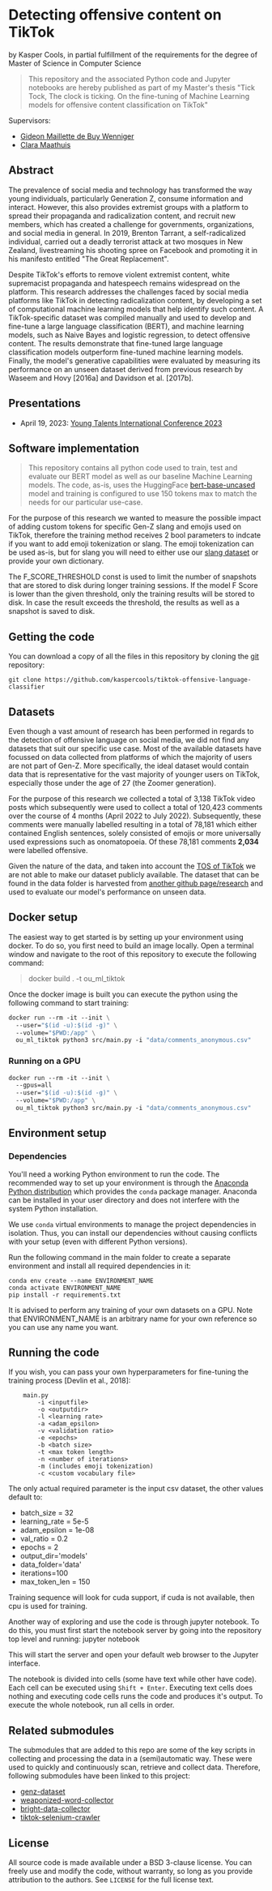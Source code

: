 # Detecting offensive content on TikTok

by
Kasper Cools, in partial fulfillment of the requirements for the degree of Master of Science in Computer Science

> This repository and the associated Python code and Jupyter notebooks are hereby published as part of my Master's
> thesis "Tick Tock, The clock is ticking. On the fine-tuning of Machine Learning models for offensive content
> classification on TikTok"

Supervisors:

- [Gideon Maillette de Buy Wenniger](https://scholar.google.nl/citations?user=7X7QIrgAAAAJ&hl=en)
- [Clara Maathuis](https://scholar.google.com/citations?user=WqR3BVwAAAAJ&hl=en)

## Abstract

The prevalence of social media and technology has transformed the way young individuals, particularly Generation Z, consume information and interact. However, this also provides extremist groups with a platform to spread their propaganda and radicalization content, and recruit new members, which has created a challenge for governments, organizations, and social media in general. In 2019, Brenton Tarrant, a self-radicalized individual, carried out a deadly terrorist attack at two mosques in New Zealand, livestreaming his shooting spree on Facebook and promoting it in his manifesto entitled "The Great Replacement".

Despite TikTok's efforts to remove violent extremist content, white supremacist propaganda and hatespeech remains widespread on the platform. This research addresses the challenges faced by social media platforms like TikTok in detecting radicalization content, by developing a set of computational machine learning models that help identify such content. A TikTok-specific dataset was compiled manually and used to develop and fine-tune a large language classification (BERT), and machine learning models, such as Naive Bayes and logistic regression, to detect offensive content. The results demonstrate that fine-tuned large language classification models outperform fine-tuned machine learning models. Finally, the model's generative capabilities were evaluated by measuring its performance on an unseen dataset derived from previous research by Waseem and Hovy [2016a] and Davidson et al. [2017b].

## Presentations

- April 19, 2023: [Young Talents International Conference 2023](http://ytic.eu)

## Software implementation

> This repository contains all python code used to train, test and evaluate our BERT model as well as our baseline
> Machine Learning models.
> The code, as-is, uses the HuggingFace [bert-base-uncased](https://huggingface.co/bert-base-uncased) model and training
> is configured to use 150 tokens max to match the needs for our particular use-case.

For the purpose of this research we wanted to measure the possible impact of adding custom tokens for specific Gen-Z
slang and emojis used on TikTok, therefore the training method receives 2 bool parameters to indcate if you want to add
emoji tokenization or slang. The emoji tokenization can be used as-is, but for slang you will need to either use
our [slang dataset](https://github.com/kaspercools/genz-dataset) or provide your own dictionary.

The F_SCORE_THRESHOLD const is used to limit the number of snapshots that are stored to disk during longer training
sessions. If the model F Score is lower than the given threshold, only the training results will be stored to disk. In
case the result exceeds the threshold, the results as well as a snapshot is saved to disk.

## Getting the code

You can download a copy of all the files in this repository by cloning the
[git](https://git-scm.com/) repository:

    git clone https://github.com/kaspercools/tiktok-offensive-language-classifier

## Datasets

Even though a vast amount of research has been performed in regards to the detection
of offensive language on social media, we did not find any datasets that suit our specific
use case. Most of the available datasets have focussed on data collected from platforms of
which the majority of users are not part of Gen-Z.
More specifically, the ideal dataset would contain data that is representative for the vast majority of
younger users on TikTok, especially those under the age of 27 (the Zoomer generation).

For the purpose of this research we collected a total of 3,138 TikTok video posts which subsequently were used to
collect a total of 120,423 comments over the course of 4 months (April 2022 to July 2022). Subsequently, these comments
were manually labelled resulting in a total of 78,181 which either contained English sentences, solely consisted of
emojis or more universally used expressions such as onomatopoeia. Of these 78,181 comments **2,034** were labelled
offensive.

Given the nature of the data, and taken into account
the [TOS of TikTok](https://www.tiktok.com/legal/page/eea/terms-of-service/en) we are not able to make our dataset
publicly available.
The dataset that can be found in the data folder is harvested
from [another github page/research](https://github.com/dhavalpotdar/detecting-offensive-language-in-tweets) and used to
evaluate our model's performance on unseen data.

## Docker setup

The easiest way to get started is by setting up your environment using docker.
To do so, you first need to build an image locally. Open a terminal window and navigate to the root of this repository
to execute the following command:
> docker build . -t ou_ml_tiktok

Once the docker image is built you can execute the python using the following command to start training:

``` dockerfile
docker run --rm -it --init \
  --user="$(id -u):$(id -g)" \
  --volume="$PWD:/app" \
  ou_ml_tiktok python3 src/main.py -i "data/comments_anonymous.csv"
````

### Running on a GPU

``` dockerfile
docker run --rm -it --init \
  --gpus=all
  --user="$(id -u):$(id -g)" \
  --volume="$PWD:/app" \
  ou_ml_tiktok python3 src/main.py -i "data/comments_anonymous.csv"
````

## Environment setup
### Dependencies

You'll need a working Python environment to run the code.
The recommended way to set up your environment is through the
[Anaconda Python distribution](https://www.anaconda.com/download/) which
provides the `conda` package manager.
Anaconda can be installed in your user directory and does not interfere with
the system Python installation.

We use `conda` virtual environments to manage the project dependencies in
isolation.
Thus, you can install our dependencies without causing conflicts with your
setup (even with different Python versions).

Run the following command in the main folder to create a separate environment and install all required
dependencies in it:

    conda env create --name ENVIRONMENT_NAME
    conda activate ENVIRONMENT_NAME
    pip install -r requirements.txt

It is advised to perform any training of your own datasets on a GPU.
Note that ENVIRONMENT_NAME is an arbitrary name for your own reference so you can use any name you want.

## Running the code

If you wish, you can pass your own hyperparameters for fine-tuning the training process [Devlin et al., 2018]:

```    
    main.py 
        -i <inputfile> 
        -o <outputdir> 
        -l <learning rate> 
        -a <adam_epsilon>
        -v <validation ratio> 
        -e <epochs> 
        -b <batch size>
        -t <max token length> 
        -n <number of iterations>
        -m (includes emoji tokenization)
        -c <custom vocabulary file>
````

The only actual required parameter is the input csv dataset, the other values default to:

- batch_size = 32
- learning_rate = 5e-5
- adam_epsilon = 1e-08
- val_ratio = 0.2
- epochs = 2
- output_dir='models'
- data_folder='data'
- iterations=100
- max_token_len = 150

Training sequence will look for cuda support, if cuda is not available, then cpu is used for training.

Another way of exploring and use the code is through jupyter notebook.
To do this, you must first start the notebook server by going into the
repository top level and running:
jupyter notebook

This will start the server and open your default web browser to the Jupyter
interface.

The notebook is divided into cells (some have text while other have code).
Each cell can be executed using `Shift + Enter`.
Executing text cells does nothing and executing code cells runs the code
and produces it's output.
To execute the whole notebook, run all cells in order.

## Related submodules
The submodules that are added to this repo are some of the key scripts in collecting and processing the data in a (semi)automatic way. These were used to quickly and continuously scan, retrieve and collect data. Therefore, following submodules have been linked to this project:
- [genz-dataset](https://github.com/kaspercools/genz-dataset/tree/ffbb4f0594a3792e95de16f0243deef1b43c512c)
- [weaponized-word-collector](https://github.com/kaspercools/weaponized-word-collector)
- [bright-data-collector](https://github.com/kaspercools/bright-data-collector/tree/287979cf8cacb691fa39325aeb002d13c4ca9f15)
- [tiktok-selenium-crawler](https://github.com/kaspercools/tiktok-selenium-crawler/tree/e2f19e81ea44fdcb4054f04918e1c4447f4f6bdf)

## License

All source code is made available under a BSD 3-clause license. You can freely
use and modify the code, without warranty, so long as you provide attribution
to the authors. See `LICENSE` for the full license text.
